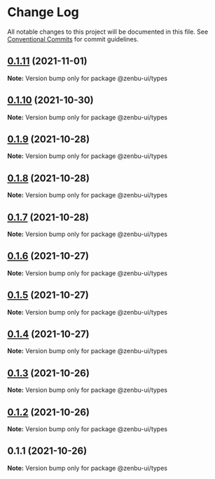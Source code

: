 # Change Log

All notable changes to this project will be documented in this file.
See [Conventional Commits](https://conventionalcommits.org) for commit guidelines.

## [0.1.11](https://github.com/KodepandaID/zenbu-ui/compare/@zenbu-ui/types@0.1.10...@zenbu-ui/types@0.1.11) (2021-11-01)

**Note:** Version bump only for package @zenbu-ui/types





## [0.1.10](https://github.com/KodepandaID/zenbu-ui/compare/@zenbu-ui/types@0.1.9...@zenbu-ui/types@0.1.10) (2021-10-30)

**Note:** Version bump only for package @zenbu-ui/types





## [0.1.9](https://github.com/KodepandaID/zenbu-ui/compare/@zenbu-ui/types@0.1.8...@zenbu-ui/types@0.1.9) (2021-10-28)

**Note:** Version bump only for package @zenbu-ui/types





## [0.1.8](https://github.com/KodepandaID/zenbu-ui/compare/@zenbu-ui/types@0.1.7...@zenbu-ui/types@0.1.8) (2021-10-28)

**Note:** Version bump only for package @zenbu-ui/types





## [0.1.7](https://github.com/KodepandaID/zenbu-ui/compare/@zenbu-ui/types@0.1.6...@zenbu-ui/types@0.1.7) (2021-10-28)

**Note:** Version bump only for package @zenbu-ui/types





## [0.1.6](https://github.com/KodepandaID/zenbu-ui/compare/@zenbu-ui/types@0.1.5...@zenbu-ui/types@0.1.6) (2021-10-27)

**Note:** Version bump only for package @zenbu-ui/types





## [0.1.5](https://github.com/KodepandaID/zenbu-ui/compare/@zenbu-ui/types@0.1.4...@zenbu-ui/types@0.1.5) (2021-10-27)

**Note:** Version bump only for package @zenbu-ui/types





## [0.1.4](https://github.com/KodepandaID/zenbu-ui/compare/@zenbu-ui/types@0.1.3...@zenbu-ui/types@0.1.4) (2021-10-27)

**Note:** Version bump only for package @zenbu-ui/types





## [0.1.3](https://github.com/KodepandaID/zenbu-ui/compare/@zenbu-ui/types@0.1.2...@zenbu-ui/types@0.1.3) (2021-10-26)

**Note:** Version bump only for package @zenbu-ui/types





## [0.1.2](https://github.com/KodepandaID/zenbu-ui/compare/@zenbu-ui/types@0.1.1...@zenbu-ui/types@0.1.2) (2021-10-26)

**Note:** Version bump only for package @zenbu-ui/types





## 0.1.1 (2021-10-26)

**Note:** Version bump only for package @zenbu-ui/types
